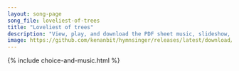 ```yaml
---
layout: song-page
song_file: loveliest-of-trees
title: "Loveliest of trees"
description: "View, play, and download the PDF sheet music, slideshow, and audio. Lyrics: Loveliest of trees, the cherry now, hung with bloom along the bough, it stands about the woodland ride wearing white for Eastertide.  Now of my threes... english secular 4part spring chords"
image: https://github.com/kenanbit/hymnsinger/releases/latest/download/loveliest-of-trees-trad.png
---
```


{% include choice-and-music.html %}
